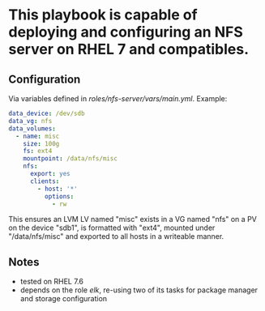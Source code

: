 [//]:# (confluence:no)

# This playbook is capable of deploying and configuring an NFS server on RHEL 7 and compatibles.

## Configuration

Via variables defined in *roles/nfs-server/vars/main.yml*. Example:

```yaml
data_device: /dev/sdb
data_vg: nfs
data_volumes:
  - name: misc
    size: 100g
    fs: ext4
    mountpoint: /data/nfs/misc
    nfs:
      export: yes
      clients:
        - host: '*'
          options:
            - rw
```

This ensures an LVM LV named "misc" exists in a VG named "nfs" on a PV on the device "sdb1", is formatted with "ext4", mounted under "/data/nfs/misc" and exported to all hosts in a writeable manner.

## Notes

- tested on RHEL 7.6
- depends on the role *elk*, re-using two of its tasks for package manager and storage configuration
